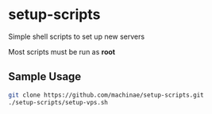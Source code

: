 # setup-scripts
Simple shell scripts to set up new servers

Most scripts must be run as **root**

## Sample Usage
```sh
git clone https://github.com/machinae/setup-scripts.git
./setup-scripts/setup-vps.sh
```
